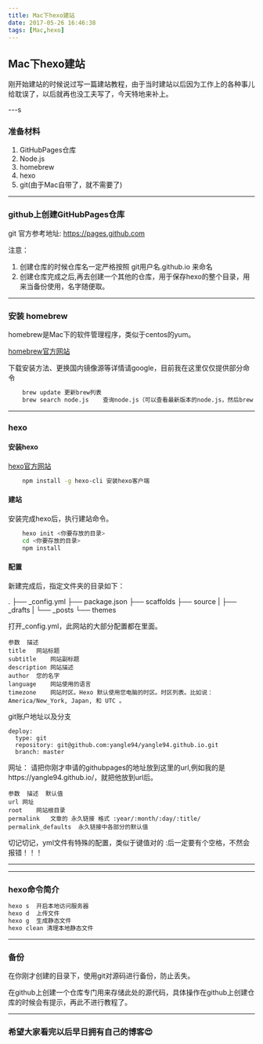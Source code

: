 ```yaml
---
title: Mac下hexo建站
date: 2017-05-26 16:46:38
tags: [Mac,hexo]
---
```


## Mac下hexo建站

刚开始建站的时候说过写一篇建站教程，由于当时建站以后因为工作上的各种事儿给耽误了，以后就再也没工夫写了，今天特地来补上。

---s

### 准备材料

1. GitHubPages仓库
2. Node.js
3. homebrew
4. hexo
5. git(由于Mac自带了，就不需要了)

---

###  github上创建GitHubPages仓库

git 官方参考地址: https://pages.github.com

注意：
1. 创建仓库的时候仓库名一定严格按照 git用户名.github.io 来命名
2. 创建仓库完成之后,再去创建一个其他的仓库，用于保存hexo的整个目录，用来当备份使用，名字随便取。

---

### 安装 homebrew
homebrew是Mac下的软件管理程序，类似于centos的yum。

[homebrew官方网站](http://brew.sh/index_zh-cn.html)

下载安装方法、更换国内镜像源等详情请google，目前我在这里仅仅提供部分命令

```bash
    brew update 更新brew列表
    brew search node.js    查询node.js（可以查看最新版本的node.js，然后brew install node7.js）
```

---

### hexo

#### 安装hexo

[hexo官方网站](https://hexo.io/zh-cn/docs/)

```bash
    npm install -g hexo-cli 安装hexo客户端
```

#### 建站

安装完成hexo后，执行建站命令。

```bash
    hexo init <你要存放的目录>
    cd <你要存放的目录>
    npm install
```

#### 配置

新建完成后，指定文件夹的目录如下：

.
├── _config.yml
├── package.json
├── scaffolds
├── source
|   ├── _drafts
|   └── _posts
└── themes

打开_config.yml，此网站的大部分配置都在里面。

    参数  描述
    title   网站标题
    subtitle    网站副标题
    description 网站描述
    author  您的名字
    language    网站使用的语言
    timezone    网站时区。Hexo 默认使用您电脑的时区。时区列表。比如说：America/New_York, Japan, 和 UTC 。

git账户地址以及分支

    deploy:
      type: git
      repository: git@github.com:yangle94/yangle94.github.io.git
      branch: master

网址：
请把你刚才申请的githubpages的地址放到这里的url,例如我的是https://yangle94.github.io/，就把他放到url后。

    参数  描述  默认值
    url 网址  
    root    网站根目录   
    permalink   文章的 永久链接 格式 :year/:month/:day/:title/
    permalink_defaults  永久链接中各部分的默认值    

切记切记，yml文件有特殊的配置，类似于键值对的 :后一定要有个空格，不然会报错！！！

---

---

### hexo命令简介

```bash
hexo s  开启本地访问服务器
hexo d  上传文件
hexo g  生成静态文件
hexo clean 清理本地静态文件
```

---

### 备份
在你刚才创建的目录下，使用git对源码进行备份，防止丢失。

在github上创建一个仓库专门用来存储此处的源代码，具体操作在github上创建仓库的时候会有提示，再此不进行教程了。

---

### 希望大家看完以后早日拥有自己的博客😍